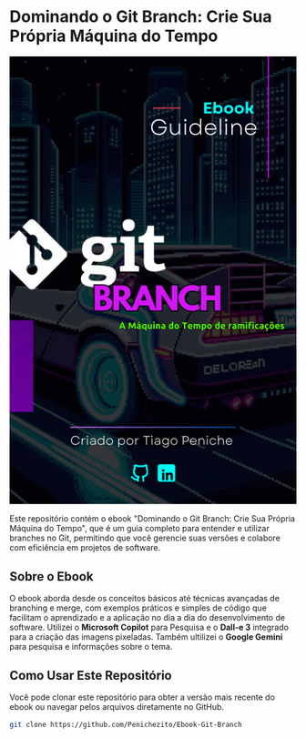 # Dominando o Git Branch: Crie Sua Própria Máquina do Tempo

![](https://github.com/Penichezito/Ebook-Git-Branch/blob/main/assets/Capa%20-%20Ebook.png)

Este repositório contém o ebook "Dominando o Git Branch: Crie Sua Própria Máquina do Tempo", que é um guia completo para entender e utilizar branches no Git, permitindo que você gerencie suas versões e colabore com eficiência em projetos de software.

## Sobre o Ebook

O ebook aborda desde os conceitos básicos até técnicas avançadas de branching e merge, com exemplos práticos e simples de código que facilitam o aprendizado e a aplicação no dia a dia do desenvolvimento de software.
Utilizei o **Microsoft Copilot** para Pesquisa e o **Dall-e 3** integrado para a criação das imagens pixeladas. Também ultilizei o **Google Gemini** para pesquisa e informações sobre o tema. 

## Como Usar Este Repositório

Você pode clonar este repositório para obter a versão mais recente do ebook ou navegar pelos arquivos diretamente no GitHub.

```bash
git clone https://github.com/Penichezito/Ebook-Git-Branch
